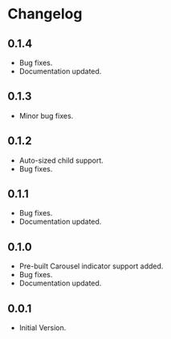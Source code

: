 # Changelog


## 0.1.4

* Bug fixes.
* Documentation updated.


## 0.1.3

* Minor bug fixes.


## 0.1.2

* Auto-sized child support.
* Bug fixes.

## 0.1.1

* Bug fixes.
* Documentation updated.

## 0.1.0

* Pre-built Carousel indicator support added.
* Bug fixes.
* Documentation updated.


## 0.0.1

* Initial Version.
